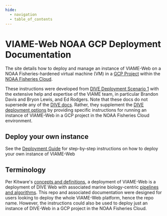 ```yaml
---
hide:
  - navigation
  - table_of_contents
---
```


# VIAME-Web NOAA GCP Deployment Documentation

The site details how to deploy and manage an instance of VIAME-Web on a NOAA Fisheries-hardened virtual machine (VM) in a [GCP Project](https://sites.google.com/noaa.gov/fisheriescloudservices/home) within the [NOAA Fisheries Cloud](https://sites.google.com/noaa.gov/nmfs-hq-ocio-cloud-portal/home). 

These instructions were developed from [DIVE Deployment Scenario 1](https://kitware.github.io/dive/Deployment-Provision/) with the extensive help and expertise of the VIAME team, in particular Brandon Davis and Bryon Lewis, and Ed Rodgers. Note that these docs do not supersede any of the [DIVE docs](https://kitware.github.io/dive). Rather, they supplement the [DIVE deployment options](https://kitware.github.io/dive/Deployment-Overview/) by providing specific instructions for running an instance of VIAME-Web in a GCP project in the NOAA Fisheries Cloud environment.

## Deploy your own instance

See the [Deployment Guide](deployment-general.md) for step-by-step instructions on how to deploy your own instance of VIAME-Web

## Terminology

Per Kitware's [concepts and definitions](https://kitware.github.io/dive/#concepts-and-definitions), a deployment of VIAME-Web is a deployment of DIVE Web with associated marine biology-centric [pipelines and algorithms](admin-general.md#addon-management). This repo and associated documentation were designed for users looking to deploy the whole VIAME-Web platform, hence the repo name. However, the instructions could also be used to deploy just an instance of DIVE-Web in a GCP project in the NOAA Fisheries Cloud.
